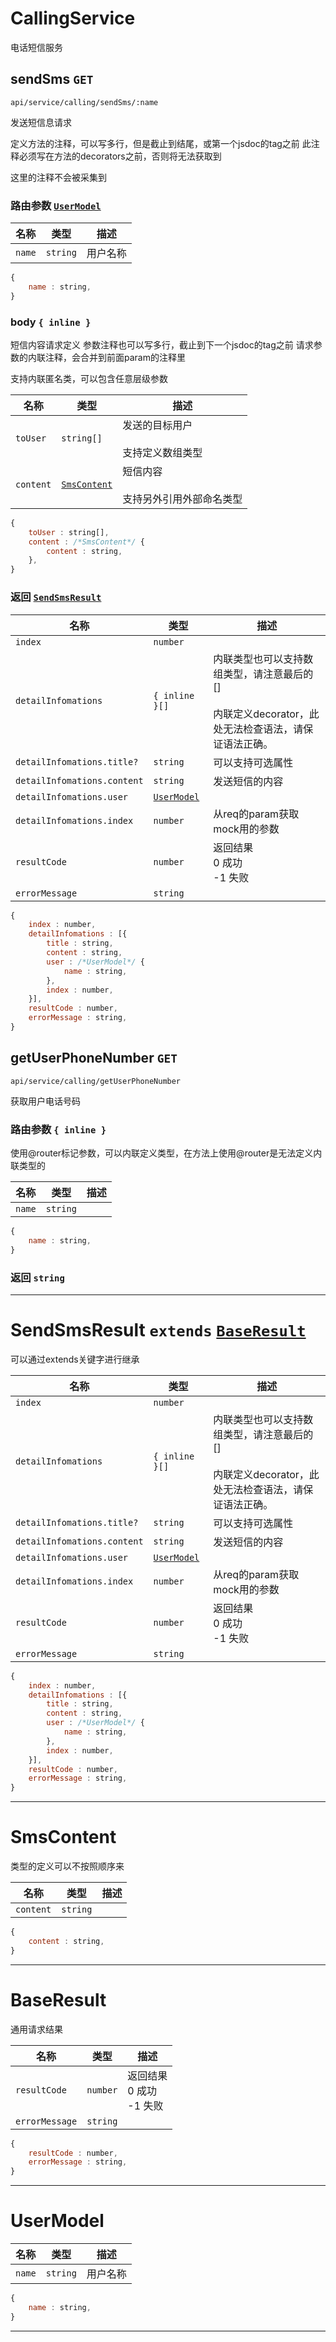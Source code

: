 
# <a id='typeid-41'></a> <a name='typeid-41'></a> CallingService 


电话短信服务



## sendSms `GET`
`api/service/calling/sendSms/:name`

发送短信息请求

定义方法的注释，可以写多行，但是截止到结尾，或第一个jsdoc的tag之前
此注释必须写在方法的decorators之前，否则将无法获取到


这里的注释不会被采集到

### 路由参数 [`UserModel`](#typeid-55)

| 名称 | 类型 | 描述 |
| --- | --- | --- |
| `name` | `string` | 用户名称 |
```javascript
{
	name : string,
}
```
### body `{ inline }`
短信内容请求定义
参数注释也可以写多行，截止到下一个jsdoc的tag之前
请求参数的内联注释，会合并到前面param的注释里

支持内联匿名类，可以包含任意层级参数


| 名称 | 类型 | 描述 |
| --- | --- | --- |
| `toUser` | `string[]` | 发送的目标用户<br><br>支持定义数组类型 |
| `content` | [`SmsContent`](#typeid-47) | 短信内容<br><br>支持另外引用外部命名类型 |
```javascript
{
	toUser : string[],
	content : /*SmsContent*/ {
		content : string,
	},
}
```
### 返回 [`SendSmsResult`](#typeid-43)

| 名称 | 类型 | 描述 |
| --- | --- | --- |
| `index` | `number` |  |
| `detailInfomations` | `{ inline }[]` | 内联类型也可以支持数组类型，请注意最后的[]<br><br>内联定义decorator，此处无法检查语法，请保证语法正确。 |
| `detailInfomations.title?` | `string` | 可以支持可选属性 |
| `detailInfomations.content` | `string` | 发送短信的内容 |
| `detailInfomations.user` | [`UserModel`](#typeid-55) |  |
| `detailInfomations.index` | `number` | 从req的param获取mock用的参数 |
| `resultCode` | `number` | 返回结果<br>0 成功<br>-1 失败 |
| `errorMessage` | `string` |  |
```javascript
{
	index : number,
	detailInfomations : [{
		title : string,
		content : string,
		user : /*UserModel*/ {
			name : string,
		},
		index : number,
	}],
	resultCode : number,
	errorMessage : string,
}
```

## getUserPhoneNumber `GET`
`api/service/calling/getUserPhoneNumber`

获取用户电话号码

### 路由参数 `{ inline }`
使用@router标记参数，可以内联定义类型，在方法上使用@router是无法定义内联类型的


| 名称 | 类型 | 描述 |
| --- | --- | --- |
| `name` | `string` |  |
```javascript
{
	name : string,
}
```
### 返回 `string`

---


# <a id='typeid-43'></a> <a name='typeid-43'></a> SendSmsResult  `extends` [`BaseResult`](#typeid-50)


可以通过extends关键字进行继承



| 名称 | 类型 | 描述 |
| --- | --- | --- |
| `index` | `number` |  |
| `detailInfomations` | `{ inline }[]` | 内联类型也可以支持数组类型，请注意最后的[]<br><br>内联定义decorator，此处无法检查语法，请保证语法正确。 |
| `detailInfomations.title?` | `string` | 可以支持可选属性 |
| `detailInfomations.content` | `string` | 发送短信的内容 |
| `detailInfomations.user` | [`UserModel`](#typeid-55) |  |
| `detailInfomations.index` | `number` | 从req的param获取mock用的参数 |
| `resultCode` | `number` | 返回结果<br>0 成功<br>-1 失败 |
| `errorMessage` | `string` |  |
```javascript
{
	index : number,
	detailInfomations : [{
		title : string,
		content : string,
		user : /*UserModel*/ {
			name : string,
		},
		index : number,
	}],
	resultCode : number,
	errorMessage : string,
}
```

---


# <a id='typeid-47'></a> <a name='typeid-47'></a> SmsContent 


类型的定义可以不按照顺序来



| 名称 | 类型 | 描述 |
| --- | --- | --- |
| `content` | `string` |  |
```javascript
{
	content : string,
}
```

---


# <a id='typeid-50'></a> <a name='typeid-50'></a> BaseResult 


通用请求结果



| 名称 | 类型 | 描述 |
| --- | --- | --- |
| `resultCode` | `number` | 返回结果<br>0 成功<br>-1 失败 |
| `errorMessage` | `string` |  |
```javascript
{
	resultCode : number,
	errorMessage : string,
}
```

---


# <a id='typeid-55'></a> <a name='typeid-55'></a> UserModel 






| 名称 | 类型 | 描述 |
| --- | --- | --- |
| `name` | `string` | 用户名称 |
```javascript
{
	name : string,
}
```

---
